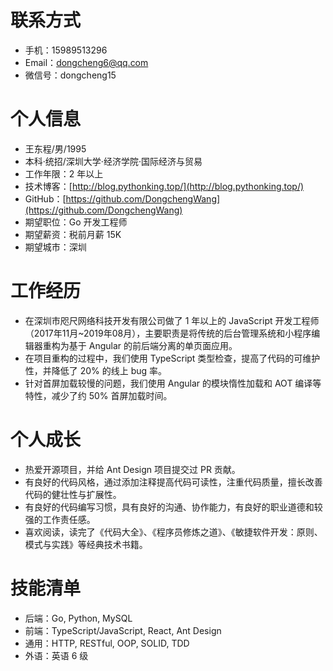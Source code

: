 # 联系方式

- 手机：15989513296
- Email：dongcheng6@qq.com
- 微信号：dongcheng15

# 个人信息

- 王东程/男/1995
- 本科·统招/深圳大学·经济学院·国际经济与贸易
- 工作年限：2 年以上
- 技术博客：[http://blog.pythonking.top/](http://blog.pythonking.top/)
- GitHub：[https://github.com/DongchengWang](https://github.com/DongchengWang)
- 期望职位：Go 开发工程师
- 期望薪资：税前月薪 15K
- 期望城市：深圳

# 工作经历

- 在深圳市咫尺网络科技开发有限公司做了 1 年以上的 JavaScript 开发工程师（2017年11月~2019年08月），主要职责是将传统的后台管理系统和小程序编辑器重构为基于 Angular 的前后端分离的单页面应用。
- 在项目重构的过程中，我们使用 TypeScript 类型检查，提高了代码的可维护性，并降低了 20% 的线上 bug 率。
- 针对首屏加载较慢的问题，我们使用 Angular 的模块惰性加载和 AOT 编译等特性，减少了约 50% 首屏加载时间。

# 个人成长

- 热爱开源项目，并给 Ant Design 项目提交过 PR 贡献。
- 有良好的代码风格，通过添加注释提高代码可读性，注重代码质量，擅长改善代码的健壮性与扩展性。
- 有良好的代码编写习惯，具有良好的沟通、协作能力，有良好的职业道德和较强的工作责任感。
- 喜欢阅读，读完了《代码大全》、《程序员修炼之道》、《敏捷软件开发：原则、模式与实践》等经典技术书籍。

# 技能清单

- 后端：Go, Python, MySQL
- 前端：TypeScript/JavaScript, React, Ant Design
- 通用：HTTP, RESTful, OOP, SOLID, TDD
- 外语：英语 6 级
